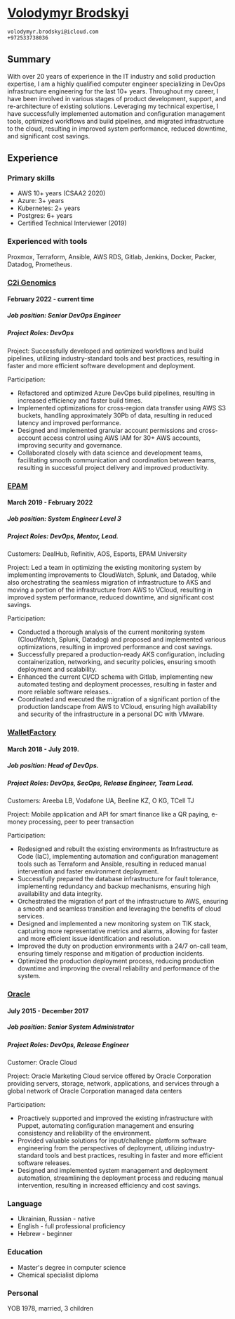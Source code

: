 # [Volodymyr Brodskyi](https://www.linkedin.com/in/vbrodskyi/)

	volodymyr.brodskyi@icloud.com
	+972533738036


## Summary
With over 20 years of experience in the IT industry and solid production expertise, I am a highly qualified computer engineer specializing in DevOps infrastructure engineering for the last 10+ years. Throughout my career, I have been involved in various stages of product development, support, and re-architecture of existing solutions. Leveraging my technical expertise, I have successfully implemented automation and configuration management tools, optimized workflows and build pipelines, and migrated infrastructure to the cloud, resulting in improved system performance, reduced downtime, and significant cost savings.

## Experience 

### Primary skills
- AWS 10+ years (CSAA2 2020)
- Azure: 3+ years
- Kubernetes: 2+ years
- Postgres: 6+ years
- Certified Technical Interviewer (2019)

### Experienced with tools
Proxmox, Terraform, Ansible, AWS RDS, Gitlab, Jenkins, Docker, Packer, Datadog, Prometheus.


### [C2i Genomics](https://c2i-genomics.com)
#### February 2022 - current time

##### Job position: Senior DevOps Engineer

##### Project Roles: DevOps

Project: Successfully developed and optimized workflows and build pipelines, utilizing industry-standard tools and best practices, resulting in faster and more efficient software development and deployment.

Participation:

- Refactored and optimized Azure DevOps build pipelines, resulting in increased efficiency and faster build times.
- Implemented optimizations for cross-region data transfer using AWS S3 buckets, handling approximately 30Pb of data, resulting in reduced latency and improved performance.
- Designed and implemented granular account permissions and cross-account access control using AWS IAM for 30+ AWS accounts, improving security and governance.
- Collaborated closely with data science and development teams, facilitating smooth communication and coordination between teams, resulting in successful project delivery and improved productivity.


### [EPAM](https://www.epam.com) 
#### March 2019 - February 2022

##### Job position: System Engineer Level 3

##### Project Roles: DevOps, Mentor, Lead.

Customers: DealHub, Refinitiv, AOS, Esports, EPAM University

Project: Led a team in optimizing the existing monitoring system by implementing improvements to CloudWatch, Splunk, and Datadog, while also orchestrating the seamless migration of infrastructure to AKS and moving a portion of the infrastructure from AWS to VCloud, resulting in improved system performance, reduced downtime, and significant cost savings.

Participation:

- Conducted a thorough analysis of the current monitoring system (CloudWatch, Splunk, Datadog) and proposed and implemented various optimizations, resulting in improved performance and cost savings.
- Successfully prepared a production-ready AKS configuration, including containerization, networking, and security policies, ensuring smooth deployment and scalability.
- Enhanced the current CI/CD schema with Gitlab, implementing new automated testing and deployment processes, resulting in faster and more reliable software releases..
- Coordinated and executed the migration of a significant portion of the production landscape from AWS to VCloud, ensuring high availability and security of the infrastructure in a personal DC with VMware.
 


### [WalletFactory](https://walletfactory.com) 
#### March 2018 - July 2019. 

##### Job position: Head of DevOps.

##### Project Roles: DevOps, SecOps, Release Engineer, Team Lead. 

Customers: Areeba LB, Vodafone UA, Beeline KZ, O KG, TCell TJ

Project: Mobile application and API for smart finance like a QR paying, e-money processing, peer to peer transaction

Participation:

- Redesigned and rebuilt the existing environments as Infrastructure as Code (IaC), implementing automation and configuration management tools such as Terraform and Ansible, resulting in reduced manual intervention and faster environment deployment.
- Successfully prepared the database infrastructure for fault tolerance, implementing redundancy and backup mechanisms, ensuring high availability and data integrity. 
- Orchestrated the migration of part of the infrastructure to AWS, ensuring a smooth and seamless transition and leveraging the benefits of cloud services.
- Designed and implemented a new monitoring system on TIK stack, capturing more representative metrics and alarms, allowing for faster and more efficient issue identification and resolution.
- Improved the duty on production environments with a 24/7 on-call team, ensuring timely response and mitigation of production incidents. 
- Optimized the production deployment process, reducing production downtime and improving the overall reliability and performance of the system.

### [Oracle](https://www.oracle.com/cx/marketing/) 

#### July 2015 - December 2017

##### Job position: Senior System Administrator 

##### Project Roles:	DevOps, Release Engineer

Customer:	Oracle Cloud  

Project: Oracle Marketing Cloud service offered by Oracle 
Corporation providing servers, storage, network, applications, and services through a global network of Oracle Corporation managed data centers

Participation:

- Proactively supported and improved the existing infrastructure with Puppet, automating configuration management and ensuring consistency and reliability of the environment.
- Provided valuable solutions for input/challenge platform software engineering from the perspectives of deployment, utilizing industry-standard tools and best practices, resulting in faster and more efficient software releases.
- Designed and implemented system management and deployment automation, streamlining the deployment process and reducing manual intervention, resulting in increased efficiency and cost savings.

### Language
- Ukrainian, Russian - native
- English - full professional proficiency
- Hebrew - beginner 

### Education
- Master's degree in computer science 
- Chemical specialist diploma

### Personal
YOB 1978, married, 3 children

